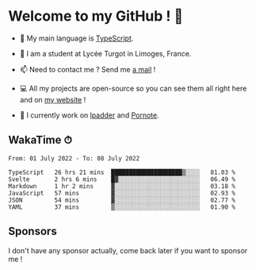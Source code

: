 # Welcome to my GitHub ! 🌃

- 🔭 My main language is [TypeScript](https://www.typescriptlang.org/).

- 🌱 I am a student at Lycée Turgot in Limoges, France.

- 📫 Need to contact me ? Send me <a href="mailto:mikkel@milescode.dev">a mail</a> !

- 💻 All my projects are open-source so you can see them all right here and on <a href="https://www.vexcited.ml">my website</a> !

- 👀 I currently work on [lpadder](https://github.com/Vexcited/lpadder) and [Pornote](https://github.com/Vexcited/Pornote).

## WakaTime ⏱

<!--START_SECTION:waka-->

```text
From: 01 July 2022 - To: 08 July 2022

TypeScript   26 hrs 21 mins  ████████████████████▒░░░░   81.03 %
Svelte       2 hrs 6 mins    █▓░░░░░░░░░░░░░░░░░░░░░░░   06.49 %
Markdown     1 hr 2 mins     ▓░░░░░░░░░░░░░░░░░░░░░░░░   03.18 %
JavaScript   57 mins         ▓░░░░░░░░░░░░░░░░░░░░░░░░   02.93 %
JSON         54 mins         ▓░░░░░░░░░░░░░░░░░░░░░░░░   02.77 %
YAML         37 mins         ▒░░░░░░░░░░░░░░░░░░░░░░░░   01.90 %
```

<!--END_SECTION:waka-->

## Sponsors

I don't have any sponsor actually, come back later if you want to sponsor me !
